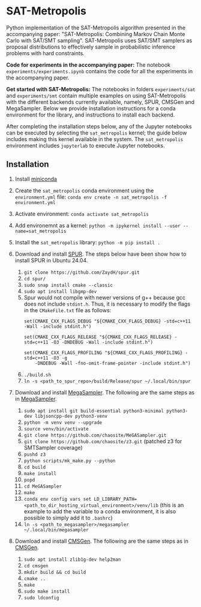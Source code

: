 # SAT-Metropolis

Python implementation of the SAT-Metropolis algorithm presented in the accompanying paper: "SAT-Metropolis: Combining Markov Chain Monte Carlo with SAT/SMT sampling". SAT-Metropolis uses SAT/SMT samplers as proposal distributions to effectively sample in probabilistic inference problems with hard constraints.

**Code for experiments in the accompanying paper:** The notebook `experiments/experiments.ipynb` contains the code for all the experiments in the accompanying paper.

**Get started with SAT-Metropolis:** The notebooks in folders `experiments/sat` and `experiments/smt` contain multiple examples on using SAT-Metropolis with the different backends currently available, namely, SPUR, CMSGen and MegaSampler. Below we provide installation instructions for a conda environment for the library, and instructions to install each backend. 

After completing the installation steps below, any of the Jupyter notebooks can be executed by selecting the `sat_metropolis` kernel; the guide below includes making this kernel available in the system. The `sat_metropolis` environment includes `jupyterlab` to execute Jupyter notebooks.

## Installation

1. Install [miniconda](https://docs.conda.io/projects/miniconda/en/latest/)
2. Create the `sat_metropolis` conda environment using the `environment.yml` file: `conda env create -n sat_metropolis -f environment.yml`
3. Activate environment: `conda activate sat_metropolis`
4. Add environemnt as a kernel: `python -m ipykernel install --user --name=sat_metropolis` 
5. Install the `sat_metropolis` library: `python -m pip install .`


6. Download and install [SPUR](https://github.com/ZaydH/spur). The steps below have been show how to install SPUR in Ubuntu 24.04.
   1. `git clone https://github.com/ZaydH/spur.git`
   2. `cd spur/`
   3. `sudo snap install cmake --classic`
   4. `sudo apt install libgmp-dev `
   5. Spur would not compile with newer versions of g++ because gcc does not include `stdint.h`. Thus, it is necessary to modify the flags in the `CMakeFile.txt` file as follows:
      ```
      set(CMAKE_CXX_FLAGS_DEBUG "${CMAKE_CXX_FLAGS_DEBUG} -std=c++11 -Wall -include stdint.h")

      set(CMAKE_CXX_FLAGS_RELEASE "${CMAKE_CXX_FLAGS_RELEASE} -std=c++11 -O3 -DNDEBUG -Wall -include stdint.h")

      set(CMAKE_CXX_FLAGS_PROFILING "${CMAKE_CXX_FLAGS_PROFILING} -std=c++11 -O3 -g
          -DNDEBUG -Wall -fno-omit-frame-pointer -include stdint.h")
      ```
   6. `./build.sh`
   7. `ln -s <path_to_spur_repo>/build/Release/spur ~/.local/bin/spur`


7. Download and install [MegaSampler](https://github.com/chaosite/MeGASampler). The following are the same steps as in [MegaSampler](https://github.com/chaosite/MeGASampler).
   1. `sudo apt install git build-essential python3-minimal python3-dev libjsoncpp-dev python3-venv`
   2. `python -m venv venv --upgrade`
   4. `source venv/bin/activate`
   5. `git clone https://github.com/chaosite/MeGASampler.git`
   6. `git clone https://github.com/chaosite/z3.git` (patched z3 for SMTSampler coverage)
   7. `pushd z3`
   8. `python scripts/mk_make.py --python`
   9. `cd build`
   10. `make install`
   11. `popd`
   12. `cd MeGASampler`
   13. `make`
   14. `conda env config vars set LD_LIBRARY_PATH=<path_to_dir_hosting_virtual_environment>/venv/lib` (this is an example to add the variable to a conda environment, it is also possible to simply add it to `.bashrc`)
   15. `ln -s <path_to_megasampler>/megasampler ~/.local/bin/megasampler`


8. Download and install [CMSGen](https://github.com/meelgroup/cmsgen). The following are the same steps as in [CMSGen](https://github.com/meelgroup/cmsgen).
    1. `sudo apt install zlib1g-dev help2man`
    2. `cd cmsgen`
    3. `mkdir build && cd build`
    4. `cmake ..`
    5. `make`
    6. `sudo make install`
    7. `sudo ldconfig`
